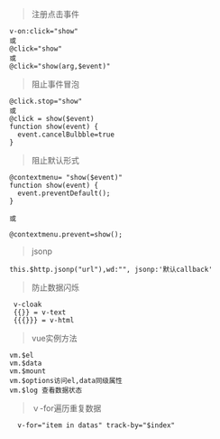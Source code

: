 > 注册点击事件

    v-on:click="show"
    或
    @click="show"
    或
    @click="show(arg,$event)"

> 阻止事件冒泡

    @click.stop="show"
    或
    @click = show($event)
    function show(event) {
      event.cancelBulbble=true
    }

> 阻止默认形式

    @contextmenu= "show($event)"
    function show(event) {
      event.preventDefault();
    }

    或

    @contextmenu.prevent=show(); 

> jsonp

    this.$http.jsonp("url"),wd:"", jsonp:'默认callback'

> 防止数据闪烁

     v-cloak 
     {{}} = v-text
     {{{}}} = v-html

> vue实例方法

    vm.$el
    vm.$data
    vm.$mount
    vm.$options访问el,data同级属性
    vm.$log 查看数据状态

> ｖ-for遍历重复数据
    
      v-for="item in datas" track-by="$index"